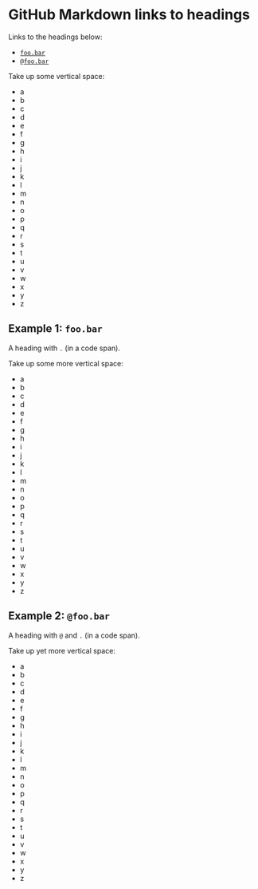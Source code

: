 # GitHub Markdown links to headings

Links to the headings below:

- [`foo.bar`](#example-1-foobar)
- [`@foo.bar`](#example-2-foobar)

Take up some vertical space:

- a
- b
- c
- d
- e
- f
- g
- h
- i
- j
- k
- l
- m
- n
- o
- p
- q
- r
- s
- t
- u
- v
- w
- x
- y
- z

## Example 1: `foo.bar`

A heading with `.` (in a code span).

Take up some more vertical space:

- a
- b
- c
- d
- e
- f
- g
- h
- i
- j
- k
- l
- m
- n
- o
- p
- q
- r
- s
- t
- u
- v
- w
- x
- y
- z

## Example 2: `@foo.bar`

A heading with `@` and `.` (in a code span).

Take up yet more vertical space:

- a
- b
- c
- d
- e
- f
- g
- h
- i
- j
- k
- l
- m
- n
- o
- p
- q
- r
- s
- t
- u
- v
- w
- x
- y
- z
